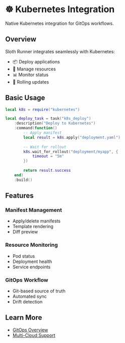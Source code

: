 # ☸️ Kubernetes Integration

Native Kubernetes integration for GitOps workflows.

## Overview

Sloth Runner integrates seamlessly with Kubernetes:

- 📦 Deploy applications
- 🔄 Manage resources
- 📊 Monitor status
- 🔁 Rolling updates

## Basic Usage

```lua
local k8s = require("kubernetes")

local deploy_task = task("k8s_deploy")
    :description("Deploy to Kubernetes")
    :command(function()
        -- Apply manifest
        local result = k8s.apply("deployment.yaml")
        
        -- Wait for rollout
        k8s.wait_for_rollout("deployment/myapp", {
            timeout = "5m"
        })
        
        return result.success
    end)
    :build()
```

## Features

### Manifest Management
- Apply/delete manifests
- Template rendering
- Diff preview

### Resource Monitoring
- Pod status
- Deployment health
- Service endpoints

### GitOps Workflow
- Git-based source of truth
- Automated sync
- Drift detection

## Learn More

- [GitOps Overview](../gitops-features.md)
- [Multi-Cloud Support](../../multi-cloud-excellence.md)
